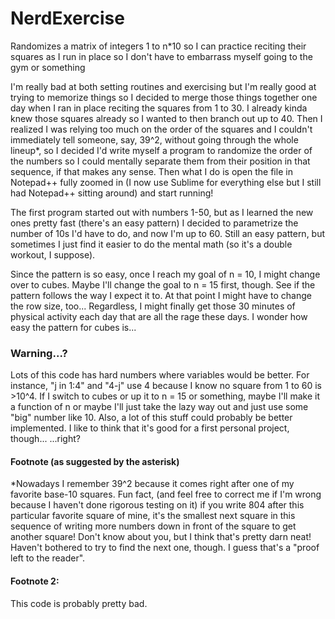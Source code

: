 # NerdExercise
Randomizes a matrix of integers 1 to n*10 so I can practice reciting their squares as I run in place so I don't have to embarrass myself going to the gym or something

I'm really bad at both setting routines and exercising but I'm really good at trying to memorize things so I decided to merge those things together one day when I ran in place reciting the squares from 1 to 30. I already kinda knew those squares already so I wanted to then branch out up to 40. Then I realized I was relying too much on the order of the squares and I couldn't immediately tell someone, say, 39^2, without going through the whole lineup*, so I decided I'd write myself a program to randomize the order of the numbers so I could mentally separate them from their position in that sequence, if that makes any sense. Then what I do is open the file in Notepad++ fully zoomed in (I now use Sublime for everything else but I still had Notepad++ sitting around) and start running!

The first program started out with numbers 1-50, but as I learned the new ones pretty fast (there's an easy pattern) I decided to parametrize the number of 10s I'd have to do, and now I'm up to 60. Still an easy pattern, but sometimes I just find it easier to do the mental math (so it's a double workout, I suppose).

Since the pattern is so easy, once I reach my goal of n = 10, I might change over to cubes. Maybe I'll change the goal to n = 15 first, though. See if the pattern follows the way I expect it to. At that point I might have to change the row size, too...
Regardless, I might finally get those 30 minutes of physical activity each day that are all the rage these days. I wonder how easy the pattern for cubes is...



### Warning...?

Lots of this code has hard numbers where variables would be better. For instance, "j in 1:4" and "4-j" use 4 because I know no square from 1 to 60 is >10^4. If I switch to cubes or up it to n = 15 or something, maybe I'll make it a function of n or maybe I'll just take the lazy way out and just use some "big" number like 10. Also, a lot of this stuff could probably be better implemented. I like to think that it's good for a first personal project, though...  ...right?



#### Footnote (as suggested by the asterisk)

*Nowadays I remember 39^2 because it comes right after one of my favorite base-10 squares. Fun fact, (and feel free to correct me if I'm wrong because I haven't done rigorous testing on it) if you write 804 after this particular favorite square of mine, it's the smallest next square in this sequence of writing more numbers down in front of the square to get another square! Don't know about you, but I think that's pretty darn neat! Haven't bothered to try to find the next one, though. I guess that's a "proof left to the reader".



#### Footnote 2:

This code is probably pretty bad.

